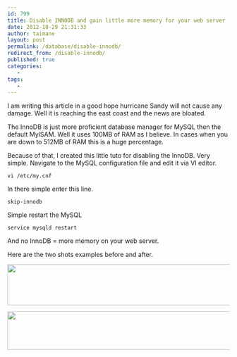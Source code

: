 ```yaml
---
id: 799
title: Disable INNODB and gain little more memory for your web server
date: 2012-10-29 21:31:33
author: taimane
layout: post
permalink: /database/disable-innodb/
redirect_from: /disable-innodb/
published: true
categories:
   -
tags:
   -
---
```

I am writing this article in a good hope hurricane Sandy will not cause any damage. Well it is reaching the east coast and the news are bloated.

The InnoDB is just more proficient database manager for MySQL then the default MyISAM. Well it uses 100MB of RAM as I believe. In cases when you are down to 512MB of RAM this is a huge percentage.

Because of that, I created this little tuto for disabling the InnoDB. Very simple. Navigate to the MySQL configuration file and edit it via VI editor.

```
vi /etc/my.cnf
```

In there simple enter this line.

```
skip-innodb
```
Simple restart the MySQL

```
service mysqld restart
```

And no InnoDB = more memory on your web server.

Here are the two shots examples before and after.

<a href="https://programming-review.com/wp-content/uploads/2012/10/Selection_271.png"><img class="alignnone size-full wp-image-803" title="Selection_271" src="https://programming-review.com/wp-content/uploads/2012/10/Selection_271.png" alt="" width="628" height="93" /></a>



<a href="https://programming-review.com/wp-content/uploads/2012/10/Selection_272.png"><img class="alignnone size-full wp-image-804" title="Selection_272" src="https://programming-review.com/wp-content/uploads/2012/10/Selection_272.png" alt="" width="639" height="87" /></a>


